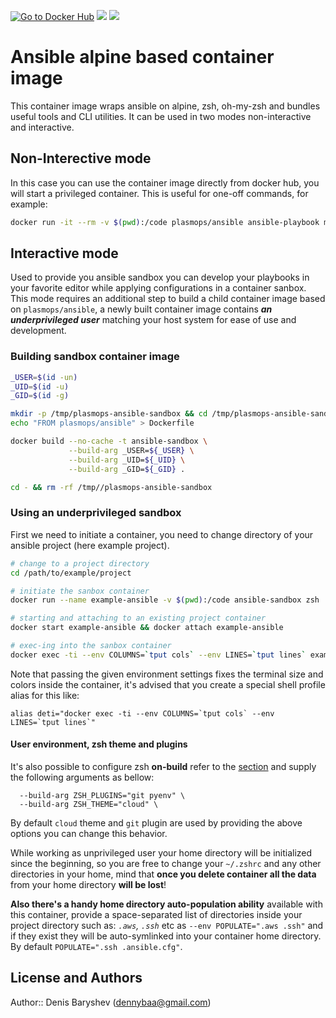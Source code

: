 [![Go to Docker Hub](https://img.shields.io/badge/Docker%20Hub-%E2%86%92-blue.svg)](https://hub.docker.com/r/plasmops/ansible/) [![](https://images.microbadger.com/badges/version/plasmops/ansible.svg)](https://microbadger.com/images/plasmops/ansible/) [![](https://images.microbadger.com/badges/image/plasmops/ansible.svg)](https://microbadger.com/images/plasmops/ansible/)

# Ansible alpine based container image

This container image wraps ansible on alpine, zsh, oh-my-zsh and bundles useful tools and CLI utilities. It can be used in two modes non-interactive and interactive.

## Non-Interective mode

In this case you can use the container image directly from docker hub, you will start a privileged container. This is useful for one-off commands, for example:

```bash
docker run -it --rm -v $(pwd):/code plasmops/ansible ansible-playbook myplay.yml
```

## Interactive mode

Used to provide you ansible sandbox you can develop your playbooks in your favorite editor while applying configurations in a container sanbox. This mode requires an additional step to build a child container image based on `plasmops/ansible`, a newly built container image contains ***an underprivileged user*** matching your host system for ease of use and development.

### Building sandbox container image

```bash
_USER=$(id -un)
_UID=$(id -u)
_GID=$(id -g)

mkdir -p /tmp/plasmops-ansible-sandbox && cd /tmp/plasmops-ansible-sandbox
echo "FROM plasmops/ansible" > Dockerfile

docker build --no-cache -t ansible-sandbox \
             --build-arg _USER=${_USER} \
             --build-arg _UID=${_UID} \
             --build-arg _GID=${_GID} .

cd - && rm -rf /tmp//plasmops-ansible-sandbox
```

### Using an underprivileged sandbox

First we need to initiate a container, you need to change directory of your ansible project (here example project).

```bash
# change to a project directory
cd /path/to/example/project

# initiate the sanbox container
docker run --name example-ansible -v $(pwd):/code ansible-sandbox zsh

# starting and attaching to an existing project container
docker start example-ansible && docker attach example-ansible

# exec-ing into the sanbox container
docker exec -ti --env COLUMNS=`tput cols` --env LINES=`tput lines` example-ansible zsh
```

Note that passing the given environment settings fixes the terminal size and colors inside the container, it's advised that you create a special shell profile alias for this like:

```
alias deti="docker exec -ti --env COLUMNS=`tput cols` --env LINES=`tput lines`"
```

#### User environment, zsh theme and plugins

It's also possible to configure zsh **on-build** refer to the [section](#building-sandbox-container-image) and supply the following arguments as bellow:

```text
  --build-arg ZSH_PLUGINS="git pyenv" \
  --build-arg ZSH_THEME="cloud" \
```

By default `cloud` theme and `git` plugin are used by providing the above options you can change this behavior.

While working as unprivileged user your home directory will be initialized since the beginning, so you are free to change your `~/.zshrc`  and any other directories in your home, mind that **once you delete container all the data** from your home directory **will be lost**!

**Also there's a handy home directory auto-population ability** available with this container, provide a space-separated list of directories inside your project directory such as: *`.aws`, `.ssh`* etc as `--env POPULATE=".aws .ssh"` and if they exist they will be auto-symlinked into your container home directory. By default `POPULATE=".ssh .ansible.cfg"`.

## License and Authors

Author:: Denis Baryshev (<dennybaa@gmail.com>)
